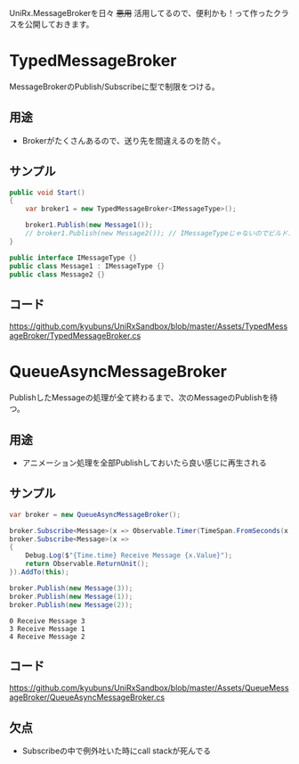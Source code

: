 UniRx.MessageBrokerを日々 ~~悪用~~ 活用してるので、便利かも！って作ったクラスを公開しておきます。

# TypedMessageBroker

MessageBrokerのPublish/Subscribeに型で制限をつける。

## 用途

- Brokerがたくさんあるので、送り先を間違えるのを防ぐ。

## サンプル

```csharp
public void Start()
{
    var broker1 = new TypedMessageBroker<IMessageType>();

    broker1.Publish(new Message1());
    // broker1.Publish(new Message2()); // IMessageTypeじゃないのでビルドエラー
}

public interface IMessageType {}
public class Message1 : IMessageType {}
public class Message2 {}
```

## コード

https://github.com/kyubuns/UniRxSandbox/blob/master/Assets/TypedMessageBroker/TypedMessageBroker.cs

# QueueAsyncMessageBroker

PublishしたMessageの処理が全て終わるまで、次のMessageのPublishを待つ。

## 用途

- アニメーション処理を全部Publishしておいたら良い感じに再生される

## サンプル

```csharp
var broker = new QueueAsyncMessageBroker();

broker.Subscribe<Message>(x => Observable.Timer(TimeSpan.FromSeconds(x.Value)).AsUnitObservable()).AddTo(this);
broker.Subscribe<Message>(x =>
{
    Debug.Log($"{Time.time} Receive Message {x.Value}");
    return Observable.ReturnUnit();
}).AddTo(this);

broker.Publish(new Message(3));
broker.Publish(new Message(1));
broker.Publish(new Message(2));
```

```
0 Receive Message 3
3 Receive Message 1
4 Receive Message 2
```

## コード

https://github.com/kyubuns/UniRxSandbox/blob/master/Assets/QueueMessageBroker/QueueAsyncMessageBroker.cs

## 欠点

- Subscribeの中で例外吐いた時にcall stackが死んでる

